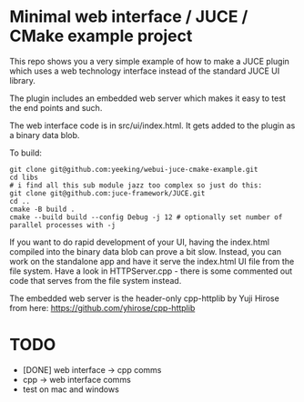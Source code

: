 # Minimal web interface / JUCE / CMake example project

This repo shows you a very simple example of how to make a JUCE plugin which uses a web technology interface instead of the standard JUCE UI library. 

The plugin includes an embedded web server which makes it easy to test the end points and such. 

The web interface code is in src/ui/index.html. It gets added to the plugin as a binary data blob. 

To build: 

```
git clone git@github.com:yeeking/webui-juce-cmake-example.git
cd libs 
# i find all this sub module jazz too complex so just do this: 
git clone git@github.com:juce-framework/JUCE.git
cd ..
cmake -B build .
cmake --build build --config Debug -j 12 # optionally set number of parallel processes with -j 
```

If you want to do rapid development of your UI, having the index.html compiled into the binary data blob can prove a bit slow. Instead, you can work on the standalone app and have it serve the index.html UI file from the file system. Have a look in HTTPServer.cpp - there is some commented out code that serves from the file system instead. 

The embedded web server is the header-only cpp-httplib by Yuji Hirose from here: https://github.com/yhirose/cpp-httplib

# TODO

* [DONE] web interface  -> cpp comms
* cpp -> web interface comms
* test on mac and windows

